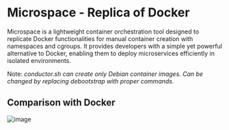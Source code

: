 # Microspace - Replica of Docker
Microspace is a lightweight container orchestration tool designed to replicate Docker functionalities for manual container creation with namespaces and cgroups. It provides developers with a simple yet powerful alternative to Docker, enabling them to deploy microservices efficiently in isolated environments.

Note: <i>conductor.sh can create only Debian container images. Can be changed by replacing debootstrap with proper commands.</i>

## Comparison with Docker
![image](https://github.com/DebRC/Microspace/assets/63597606/8060cb54-72a7-4a00-b9b6-9f96070da3cc)

